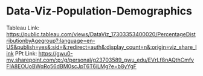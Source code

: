 # Data-Viz-Population-Demographics
Tableau Link:
https://public.tableau.com/views/DataViz_17303353400020/PercentageDistributionbyAgegroup?:language=en-US&publish=yes&:sid=&:redirect=auth&:display_count=n&:origin=viz_share_link
PPt Link:
https://gwu0-my.sharepoint.com/:p:/g/personal/g23703589_gwu_edu/EVrLf8nAQthCmfvFlA8EOUoBWqRo56dBM0scJpT6T6iLMg?e=b8yYgF
